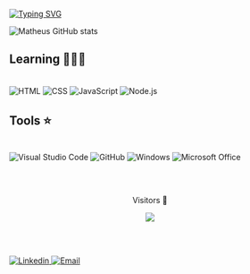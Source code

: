 [![Typing SVG](https://readme-typing-svg.demolab.com/?lines=Hello👋🏻+my+name+is+Matheus;I'm+20+years+old;I'm+from+Brazil;I+speak+PT+and+ENG;Welcome!🙋🏼‍♂️)](https://git.io/typing-svg)

![Matheus GitHub stats](https://github-readme-stats.vercel.app/api?username=mbc-dutra&show_icons=true&theme=tokyonight)

## Learning 🧑🏼‍💻

<div style="display: inline_block"><br/>
<img align="center" alt="HTML" src="https://img.shields.io/badge/HTML5-E34F26?style=for-the-badge&logo=html5&logoColor=white"/>
<img align="center" alt="CSS" src="https://img.shields.io/badge/CSS3-1572B6?style=for-the-badge&logo=css3&logoColor=white"/>
<img align="center" alt="JavaScript" src="https://img.shields.io/badge/JavaScript-323330?style=for-the-badge&logo=javascript&logoColor=F7DF1E"/>
<img align="center" alt="Node.js" src"https://img.shields.io/badge/Node.js-43853D?style=for-the-badge&logo=node.js&logoColor=white"/>

## Tools ⭐

<div style="display: inline_block"><br/>
<img align="center" alt="Visual Studio Code" src="https://img.shields.io/badge/Visual_Studio_Code-0078D4?style=for-the-badge&logo=visual%20studio%20code&logoColor=white"/>
<img align="center" alt="GitHub" src="https://img.shields.io/badge/GitHub-100000?style=for-the-badge&logo=github&logoColor=white"/>
<img align="center" alt="Windows" src="https://img.shields.io/badge/Windows-0078D6?style=for-the-badge&logo=windows&logoColor=white"/>
<img align="center" alt="Microsoft Office" src="https://img.shields.io/badge/Microsoft_Office-D83B01?style=for-the-badge&logo=microsoft-office&logoColor=white"/>
</div>

##

<br>

<p align="center"> Visitors 👀</p>
<p align="center">
<img src="https://profile-counter.glitch.me/mbc-dutra/count.svg">
</p>

<br>

##
[![Linkedin](https://img.shields.io/badge/LinkedIn-0077B5?style=for-the-badge&logo=linkedin&logoColor=white)
](https://www.linkedin.com/in/matheus-belchior-23989a231/) [![Email](https://img.shields.io/badge/Gmail-D14836?style=for-the-badge&logo=gmail&logoColor=white)
](mailto:mbcdutra.contato@gmail.com)
